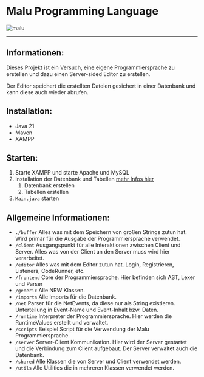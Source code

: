 # Malu Programming Language

![malu](https://github.com/GermanWarthog/Malu-Programming-Language/assets/79488475/6132c432-4a83-4639-a29f-18fb47ed508f)

--- 

## Informationen:

Dieses Projekt ist ein Versuch, eine eigene Programmiersprache zu erstellen und dazu einen Server-sided Editor zu erstellen.

Der Editor speichert die erstellten Dateien gesichert in einer Datenbank und kann diese auch wieder abrufen.

## Installation:
- Java 21
- Maven
- XAMPP

## Starten:

1. Starte XAMPP und starte Apache und MySQL
2. Installation der Datenbank und Tabellen [mehr Infos hier](./src/main/java/imports/import.sql)
   1. Datenbank erstellen
   2. Tabellen erstellen
3. `Main.java` starten

## Allgemeine Informationen:
- `./buffer` Alles was mit dem Speichern von großen Strings zutun hat. Wird primär für die Ausgabe der Programmiersprache verwendet.
- `/client` Ausgangspunkt für alle Interaktionen zwischen Client und Server. Alles was von der Client an den Server muss wird hier verarbeitet.
- `/editor` Alles was mit dem Editor zutun hat. Login, Registrieren, Listeners, CodeRunner, etc.
- `/frontend` Core der Programmiersprache. Hier befinden sich AST, Lexer und Parser
- `/generic` Alle NRW Klassen.
- `/imports` Alle Imports für die Datenbank.
- `/net` Parser für die NetEvents, da diese nur als String existieren. Unterteilung in Event-Name und Event-Inhalt bzw. Daten.
- `/runtime` Interpreter der Programmiersprache. Hier werden die RuntimeValues erstellt und verwaltet.
- `/scripts` Beispiel Script für die Verwendung der Malu Programmiersprache.
- `/server` Server-Client Kommunikation. Hier wird der Server gestartet und die Verbindung zum Client aufgebaut. Der Server verwaltet auch die Datenbank.
- `/shared` Alle Klassen die von Server und Client verwendet werden.
- `/utils` Alle Utilities die in mehreren Klassen verwendet werden.